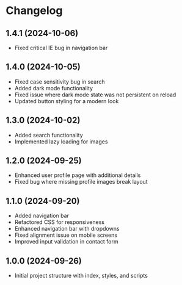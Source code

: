 # Changelog

## 1.4.1 (2024-10-06)

- Fixed critical IE bug in navigation bar

## 1.4.0 (2024-10-05)

- Fixed case sensitivity bug in search
- Added dark mode functionality
- Fixed issue where dark mode state was not persistent on reload
- Updated button styling for a modern look

## 1.3.0 (2024-10-02)

- Added search functionality
- Implemented lazy loading for images

## 1.2.0 (2024-09-25)

- Enhanced user profile page with additional details
- Fixed bug where missing profile images break layout

## 1.1.0 (2024-09-20)

- Added navigation bar
- Refactored CSS for responsiveness
- Enhanced navigation bar with dropdowns
- Fixed alignment issue on mobile screens
- Improved input validation in contact form

## 1.0.0 (2024-09-26)

- Initial project structure with index, styles, and scripts
